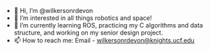 - 👋 Hi, I’m @wilkersonrdevon
- 👀 I’m interested in all things robotics and space!
- 🌱 I’m currently learning ROS, practicing my C algorithms and data structure, and working on my senior design project.
- 📫 How to reach me: Email - wilkersonrdevon@knights.ucf.edu

<!---
wilkersonrdevon/wilkersonrdevon is a ✨ special ✨ repository because its `README.md` (this file) appears on your GitHub profile.
You can click the Preview link to take a look at your changes.
--->
